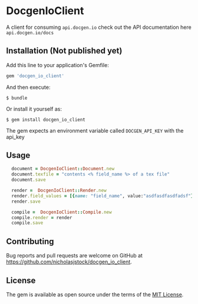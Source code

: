 # DocgenIoClient

A client for consuming `api.docgen.io` check out the API documentation here `api.docgen.io/docs`



## Installation (Not published yet)

Add this line to your application's Gemfile:

```ruby
gem 'docgen_io_client'
```

And then execute:

    $ bundle

Or install it yourself as:

    $ gem install docgen_io_client

The gem expects an environment variable called `DOCGEN_API_KEY` with the api_key

## Usage

```ruby
  document = DocgenIoClient::Document.new
  document.texfile = "contents <% field_name %> of a tex file"
  document.save

  render =  DocgenIoClient::Render.new
  render.field_values = [{name: "field_name", value:"asdfasdfasdfadsf"}]
  render.save

  compile =  DocgenIoClient::Compile.new
  compile.render = render
  compile.save
```

## Contributing

Bug reports and pull requests are welcome on GitHub at https://github.com/nicholasjstock/docgen_io_client.


## License

The gem is available as open source under the terms of the [MIT License](http://opensource.org/licenses/MIT).
